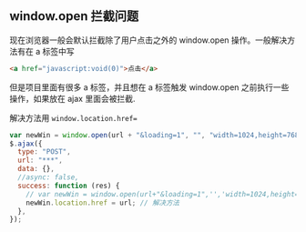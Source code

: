 ## window.open 拦截问题

现在浏览器一般会默认拦截除了用户点击之外的 window.open 操作。一般解决方法有在 a 标签中写

```html
<a href="javascript:void(0)">点击</a>
```

但是项目里面有很多 a 标签，并且想在 a 标签触发 window.open 之前执行一些操作，如果放在 ajax 里面会被拦截.

解决方法用 `window.location.href=`

```js
var newWin = window.open(url + "&loading=1", "", "width=1024,height=768"); // 不拦截
$.ajax({
  type: "POST",
  url: "***",
  data: {},
  //async: false,
  success: function (res) {
    // var newWin = window.open(url+"&loading=1",'','width=1024,height=768'); // 拦截
    newWin.location.href = url; // 解决方法
  },
});
```
